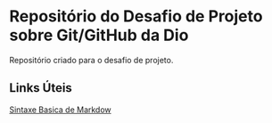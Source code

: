 # Repositório do Desafio de Projeto sobre Git/GitHub da Dio
Repositório criado para o desafio de projeto.

## Links Úteis
[Sintaxe Basica de Markdow](https://www.markdownguide.org/basic-syntax/)
